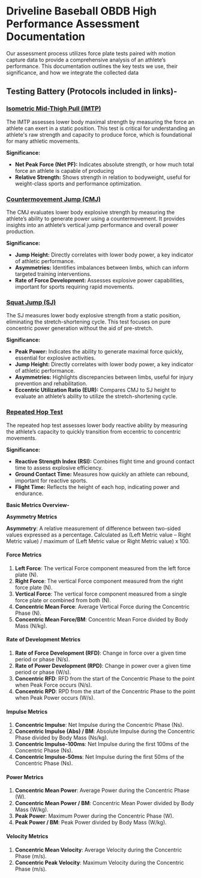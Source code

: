 # **Driveline Baseball OBDB High Performance Assessment Documentation**

Our assessment process utilizes force plate tests paired with motion capture data to provide a comprehensive analysis of an athlete’s performance. This documentation outlines the key tests we use, their significance, and how we integrate the collected data

## **Testing Battery (Protocols included in links)-**

### [**Isometric Mid-Thigh Pull (IMTP)**](https://vimeo.com/972866323/3cc3060c4a)

The IMTP assesses lower body maximal strength by measuring the force an athlete can exert in a static position. This test is critical for understanding an athlete's raw strength and capacity to produce force, which is foundational for many athletic movements.

**Significance:**

* **Net Peak Force (Net PF):** Indicates absolute strength, or how much total force an athlete is capable of producing  
* **Relative Strength:** Shows strength in relation to bodyweight, useful for weight-class sports and performance optimization.

### [**Countermovement Jump (CMJ)**](https://vimeo.com/972660522/7656aa79fa)

The CMJ evaluates lower body explosive strength by measuring the athlete’s ability to generate power using a countermovement. It provides insights into an athlete’s vertical jump performance and overall power production.

**Significance:**

* **Jump Height:** Directly correlates with lower body power, a key indicator of athletic performance.  
* **Asymmetries:** Identifies imbalances between limbs, which can inform targeted training interventions.  
* **Rate of Force Development:** Assesses explosive power capabilities, important for sports requiring rapid movements.

### [**Squat Jump (SJ)**](https://vimeo.com/972826412/9daaa9c9cf)

The SJ measures lower body explosive strength from a static position, eliminating the stretch-shortening cycle. This test focuses on pure concentric power generation without the aid of pre-stretch.

**Significance:**

* **Peak Power:** Indicates the ability to generate maximal force quickly, essential for explosive activities.  
* **Jump Height:** Directly correlates with lower body power, a key indicator of athletic performance.  
* **Asymmetries:** Highlights discrepancies between limbs, useful for injury prevention and rehabilitation.  
* **Eccentric Utilization Ratio (EUR):** Compares CMJ to SJ height to evaluate an athlete’s ability to utilize the stretch-shortening cycle.

### [**Repeated Hop Test**](https://vimeo.com/manage/videos/972840700/05fb7485ca)

The repeated hop test assesses lower body reactive ability by measuring the athlete’s capacity to quickly transition from eccentric to concentric movements. 

**Significance:**

* **Reactive Strength Index (RSI):** Combines flight time and ground contact time to assess explosive efficiency.  
* **Ground Contact Time:** Measures how quickly an athlete can rebound, important for reactive sports.  
* **Flight Time:** Reflects the height of each hop, indicating power and endurance.

**Basic Metrics Overview-** 

**Asymmetry Metrics**

**Asymmetry**: A relative measurement of difference between two-sided values expressed as a percentage. Calculated as (Left Metric value – Right Metric value) / maximum of (Left Metric value or Right Metric value) x 100\.

#### **Force Metrics**

1. **Left Force**: The vertical Force component measured from the left force plate (N).  
1. **Right Force**: The vertical Force component measured from the right force plate (N).  
1. **Vertical Force**: The vertical force component measured from a single force plate or combined from both (N).  
1. **Concentric Mean Force**: Average Vertical Force during the Concentric Phase (N).  
1. **Concentric Mean Force/BM**: Concentric Mean Force divided by Body Mass (N/kg).

#### **Rate of Development Metrics**

1. **Rate of Force Development (RFD)**: Change in force over a given time period or phase (N/s).  
1. **Rate of Power Development (RPD)**: Change in power over a given time period or phase (W/s).  
1. **Concentric RFD**: RFD from the start of the Concentric Phase to the point when Peak Force occurs (N/s).  
1. **Concentric RPD**: RPD from the start of the Concentric Phase to the point when Peak Power occurs (W/s).

#### **Impulse Metrics**

1. **Concentric Impulse**: Net Impulse during the Concentric Phase (Ns).  
1. **Concentric Impulse (Abs) / BM**: Absolute Impulse during the Concentric Phase divided by Body Mass (Ns/kg).  
1. **Concentric Impulse-100ms**: Net Impulse during the first 100ms of the Concentric Phase (Ns).  
1. **Concentric Impulse-50ms**: Net Impulse during the first 50ms of the Concentric Phase (Ns).

#### **Power Metrics**

1. **Concentric Mean Power**: Average Power during the Concentric Phase (W).  
1. **Concentric Mean Power / BM**: Concentric Mean Power divided by Body Mass (W/kg).  
1. **Peak Power**: Maximum Power during the Concentric Phase (W).  
1. **Peak Power / BM**: Peak Power divided by Body Mass (W/kg).

#### **Velocity Metrics**

1. **Concentric Mean Velocity**: Average Velocity during the Concentric Phase (m/s).  
1. **Concentric Peak Velocity**: Maximum Velocity during the Concentric Phase (m/s).

